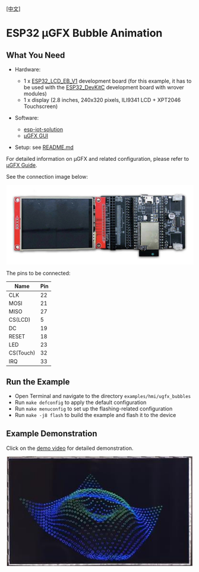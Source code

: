 [[中文]](./ugfx_bubbles_cn.md)

# ESP32 μGFX Bubble Animation

## What You Need

- Hardware: 
	* 1 x [ESP32\_LCD\_EB\_V1](../../../documents/evaluation_boards/ESP32_LCD_EB_guide_en.md) development board (for this example, it has to be used with the [ESP32_DevKitC](https://docs.espressif.com/projects/esp-idf/en/latest/hw-reference/modules-and-boards.html#esp32-devkitc-v4) development board with wrover modules)
	* 1 x display (2.8 inches, 240x320 pixels, ILI9341 LCD + XPT2046 Touchscreen)
- Software: 
	* [esp-iot-solution](https://github.com/espressif/esp-iot-solution)
	* [μGFX GUI](https://ugfx.io/)

- Setup: see [README.md](../../../README.md#preparation)

For detailed information on μGFX and related configuration, please refer to [μGFX Guide](../../../documents/hmi_solution/ugfx/ugfx_guide_en.md).

See the connection image below:

<div align="center"><img src="../../../documents/_static/hmi_solution/lcd_connect.jpg" width = "700" alt="lcd_connect" align=center /></div>  

The pins to be connected:

Name | Pin
-------- | -----
CLK | 22
MOSI | 21
MISO | 27
CS(LCD) | 5
DC | 19
RESET | 18
LED | 23
CS(Touch) | 32
IRQ | 33

## Run the Example

- Open Terminal and navigate to the directory `examples/hmi/ugfx_bubbles`
- Run `make defconfig` to apply the default configuration
- Run `make menuconfig` to set up the flashing-related configuration
- Run `make -j8 flash` to build the example and flash it to the device

## Example Demonstration

Click on the [demo video](http://demo.iot.espressif.cn:8887/cmp/demo/ugfx_bubbles.mp4) for detailed demonstration.

<div align="center"><img src="../../../documents/_static/hmi_solution/ugfx/ugfx_bubbles.jpg" width = "500" alt="μgfx_bubbles" align=center /></div>  